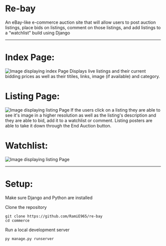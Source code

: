 # Re-bay
An eBay-like e-commerce auction site that will allow users to post auction listings, place bids on listings, comment on those listings, and add listings to a “watchlist" build using Django

---

# Index Page:
![Image displaying index Page](https://cdn.discordapp.com/attachments/870569990473015326/1061858806121902210/image.png)
Displays live listings and their current bidding prices as well as their titiles, links, image (if available) and category.

# Listing Page: 
![Image displaying listing Page](https://cdn.discordapp.com/attachments/870569990473015326/1061869230666022931/image.png)
If the users click on a listing they are able to see it's image in a higher resolution as well as the listing's description and they are able to bid, add it to a watchlist or comment. Listing posters are able to take it down through the End Auction button. 

# Watchlist: 
![Image displaying listing Page](https://cdn.discordapp.com/attachments/870569990473015326/1061858889949249656/image.png)

--- 
# Setup: 
Make sure Django and Python are installed

Clone the repository 
```
git clone https://github.com/RamiE965/re-bay
cd commerce
```

Run a local development server
```
py manage.py runserver
```
